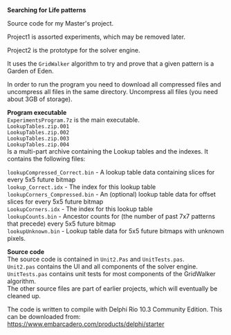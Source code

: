 **Searching for Life patterns**  

Source code for my Master's project.

Project1 is assorted experiments, which may be removed later.

Project2 is the prototype for the solver engine.

It uses the `GridWalker` algorithm to try and prove that a given pattern is a Garden of Eden.

In order to run the program you need to download all compressed files and uncompress all files in the same directory.
Uncompress all files (you need about 3GB of storage).

**Program executable**   
`ExperimentsProgram.7z` is the main executable.  
`LookupTables.zip.001`  
`LookupTables.zip.002`  
`LookupTables.zip.003`  
`LookupTables.zip.004`  
Is a multi-part archive containing the Lookup tables and the indexes. It contains the following files:  

`lookupCompressed_Correct.bin` - A lookup table data containing slices for every 5x5 future bitmap  
`lookup_Correct.idx` - The index for this lookup table  
`lookupCorners_Compressed.bin` - An (optional) lookup table data for offset slices for every 5x5 future bitmap  
`LookupCorners.idx` - The index for this lookup table  
`lookupCounts.bin` - Ancestor counts for (the number of past 7x7 patterns that precede) every 5x5 future bitmap  
`lookupUnknown.bin` - Lookup table data for 5x5 future bitmaps with unknown pixels.  

**Source code**  
The source code is contained in `Unit2.Pas` and `UnitTests.pas`.  
`Unit2.pas` contains the UI and all components of the solver engine.  
`UnitTests.pas` contains unit tests for most components of the GridWalker algorithm.  
The other source files are part of earlier projects, which will eventually be cleaned up.  

The code is written to compile with Delphi Rio 10.3 Community Edition.
This can be downloaded from: https://www.embarcadero.com/products/delphi/starter







